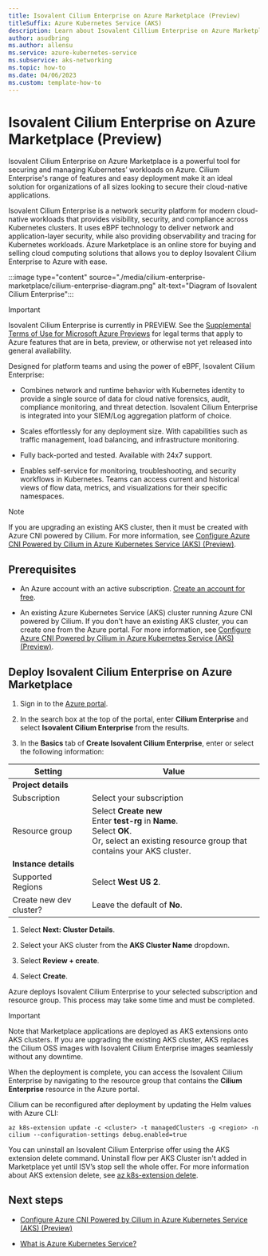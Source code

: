 ```yaml
---
title: Isovalent Cilium Enterprise on Azure Marketplace (Preview)
titleSuffix: Azure Kubernetes Service (AKS)
description: Learn about Isovalent Cillium Enterprise on Azure Marketplace and how to deploy it on Azure. 
author: asudbring
ms.author: allensu
ms.service: azure-kubernetes-service
ms.subservice: aks-networking
ms.topic: how-to
ms.date: 04/06/2023
ms.custom: template-how-to
---
```


# Isovalent Cilium Enterprise on Azure Marketplace (Preview)

Isovalent Cilium Enterprise on Azure Marketplace is a powerful tool for securing and managing Kubernetes’ workloads on Azure. Cilium Enterprise's range of features and easy deployment make it an ideal solution for organizations of all sizes looking to secure their cloud-native applications. 

Isovalent Cilium Enterprise is a network security platform for modern cloud-native workloads that provides visibility, security, and compliance across Kubernetes clusters. It uses eBPF technology to deliver network and application-layer security, while also providing observability and tracing for Kubernetes workloads. Azure Marketplace is an online store for buying and selling cloud computing solutions that allows you to deploy Isovalent Cilium Enterprise to Azure with ease. 

:::image type="content" source="./media/cilium-enterprise-marketplace/cilium-enterprise-diagram.png" alt-text="Diagram of Isovalent Cilium Enterprise":::

> [!IMPORTANT]
> Isovalent Cilium Enterprise is currently in PREVIEW.
> See the [Supplemental Terms of Use for Microsoft Azure Previews](https://azure.microsoft.com/support/legal/preview-supplemental-terms/) for legal terms that apply to Azure features that are in beta, preview, or otherwise not yet released into general availability.

Designed for platform teams and using the power of eBPF, Isovalent Cilium Enterprise:

* Combines network and runtime behavior with Kubernetes identity to provide a single source of data for cloud native forensics, audit, compliance monitoring, and threat detection. Isovalent Cilium Enterprise is integrated into your SIEM/Log aggregation platform of choice.

* Scales effortlessly for any deployment size. With capabilities such as traffic management, load balancing, and infrastructure monitoring.

* Fully back-ported and tested. Available with 24x7 support.

* Enables self-service for monitoring, troubleshooting, and security workflows in Kubernetes. Teams can access current and historical views of flow data, metrics, and visualizations for their specific namespaces.

> [!NOTE]
> If you are upgrading an existing AKS cluster, then it must be created with Azure CNI powered by Cilium. For more information, see [Configure Azure CNI Powered by Cilium in Azure Kubernetes Service (AKS) (Preview)](azure-cni-powered-by-cilium.md).

## Prerequisites

- An Azure account with an active subscription. [Create an account for free](https://azure.microsoft.com/free/?WT.mc_id=A261C142F).

- An existing Azure Kubernetes Service (AKS) cluster running Azure CNI powered by Cilium. If you don't have an existing AKS cluster, you can create one from the Azure portal. For more information, see [Configure Azure CNI Powered by Cilium in Azure Kubernetes Service (AKS) (Preview)](azure-cni-powered-by-cilium.md).

## Deploy Isovalent Cilium Enterprise on Azure Marketplace

1. Sign in to the [Azure portal](https://portal.azure.com/).

1. In the search box at the top of the portal, enter **Cilium Enterprise** and select **Isovalent Cilium Enterprise** from the results.

1. In the **Basics** tab of **Create Isovalent Cilium Enterprise**, enter or select the following information:

| Setting | Value |
| --- | --- |
| **Project details** | |
| Subscription | Select your subscription |
| Resource group | Select **Create new** </br> Enter **test-rg** in **Name**. </br> Select **OK**. </br> Or, select an existing resource group that contains your AKS cluster. |
| **Instance details** | |
| Supported Regions | Select **West US 2**. |
| Create new dev cluster? | Leave the default of **No**. |

1. Select **Next: Cluster Details**.

1. Select your AKS cluster from the **AKS Cluster Name** dropdown.

1. Select **Review + create**.

1. Select **Create**.

Azure deploys Isovalent Cilium Enterprise to your selected subscription and resource group. This process may take some time and must be completed. 

> [!IMPORTANT]
> Note that Marketplace applications are deployed as AKS extensions onto AKS clusters. If you are upgrading the existing AKS cluster, AKS replaces the Cilium OSS images with Isovalent Cilium Enterprise images seamlessly without any downtime. 

When the deployment is complete, you can access the Isovalent Cilium Enterprise by navigating to the resource group that contains the **Cilium Enterprise** resource in the Azure portal.

Cilium can be reconfigured after deployment by updating the Helm values with Azure CLI:

```azurecli
az k8s-extension update -c <cluster> -t managedClusters -g <region> -n cilium --configuration-settings debug.enabled=true
```

You can uninstall an Isovalent Cilium Enterprise offer using the AKS extension delete command. Uninstall flow per AKS Cluster isn't added in Marketplace yet until ISV’s stop sell the whole offer. For more information about AKS extension delete, see [az k8s-extension delete](/cli/azure/k8s-extension#az-k8s-extension-delete).

## Next steps

- [Configure Azure CNI Powered by Cilium in Azure Kubernetes Service (AKS) (Preview)](azure-cni-powered-by-cilium.md)

- [What is Azure Kubernetes Service?](intro-kubernetes.md)